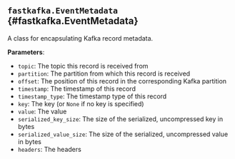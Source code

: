 ## `fastkafka.EventMetadata` {#fastkafka.EventMetadata}


A class for encapsulating Kafka record metadata.

**Parameters**:
- `topic`: The topic this record is received from
- `partition`: The partition from which this record is received
- `offset`: The position of this record in the corresponding Kafka partition
- `timestamp`: The timestamp of this record
- `timestamp_type`: The timestamp type of this record
- `key`: The key (or `None` if no key is specified)
- `value`: The value
- `serialized_key_size`: The size of the serialized, uncompressed key in bytes
- `serialized_value_size`: The size of the serialized, uncompressed value in bytes
- `headers`: The headers

